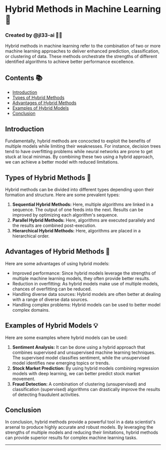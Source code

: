 # Hybrid Methods in Machine Learning 🧠
### Created by @jl33-ai 👦🏻

Hybrid methods in machine learning refer to the combination of two or more machine learning approaches to deliver enhanced prediction, classification, or clustering of data. These methods orchestrate the strengths of different identified algorithms to achieve better performance excellence.

## Contents 📚

- [Introduction](#introduction)
- [Types of Hybrid Methods](#types-of-hybrid-methods)
- [Advantages of Hybrid Methods](#advantages-of-hybrid-methods)
- [Examples of Hybrid Models](#examples-of-hybrid-models)
- [Conclusion](#conclusion)

## Introduction

Fundamentally, hybrid methods are concocted to exploit the benefits of multiple models while limiting their weaknesses. For instance, decision trees tend to have overfitting problems while neural networks are prone to get stuck at local minimas. By combining these two using a hybrid approach, we can achieve a better model with reduced limitations.

## Types of Hybrid Methods 🧪

Hybrid methods can be divided into different types depending upon their formation and structure. Here are some prevalent types:

1. **Sequential Hybrid Methods:** Here, multiple algorithms are linked in a sequence. The output of one feeds into the next. Results can be improved by optimizing each algorithm's sequence.
2. **Parallel Hybrid Methods:** Here, algorithms are executed parallely and the results are combined post-execution.
3. **Hierarchical Hybrid Methods:** Here, algorithms are placed in a hierarchical order.

## Advantages of Hybrid Methods 🚀

Here are some advantages of using hybrid models:

- Improved performance: Since hybrid models leverage the strengths of multiple machine learning models, they often provide better results.
- Reduction in overfitting: As hybrid models make use of multiple models, chances of overfitting can be reduced.
- Handling diverse data sources: Hybrid models are often better at dealing with a range of diverse data sources.
- Handling complex problems: Hybrid models can be used to better model complex domains.

## Examples of Hybrid Models 💡

Here are some examples where hybrid models can be used:

1. **Sentiment Analysis:** It can be done using a hybrid approach that combines supervised and unsupervised machine learning techniques. The supervised model classifies sentiment, while the unsupervised model identifies new emerging topics or trends.
2. **Stock Market Prediction:** By using hybrid models combining regression models with deep learning, we can better predict stock market movement.
3. **Fraud Detection:** A combination of clustering (unsupervised) and classification (supervised) algorithms can drastically improve the results of detecting fraudulent activities.

## Conclusion

In conclusion, hybrid methods provide a powerful tool in a data scientist's arsenal to produce highly accurate and robust models. By leveraging the strengths of multiple models and reducing their limitations, hybrid methods can provide superior results for complex machine learning tasks.

----------